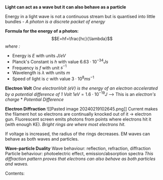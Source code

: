 **Light can act as a wave but it can also behave as a particle**

Energy in a light wave is not a continuous stream but is quantised into little bundles - *A photon is a discrete packet of energy*

**Formula for the energy of a photon:**$$E=hf=\frac{hc}{\lambda}$$*where :*
- Energy is $E$ with units $J/eV$
- Planck's Constant is $h$ with value $6.63\cdot10^{-34}Js$
- Frequency is $f$ with unit $s^{-1}$
- Wavelength is $\lambda$ with units $m$
- Speed of light is $c$ with value $3\cdot10^{8}ms^{-1}$

**Electron Volt**
*One electronVolt (eV) is the energy of an electron accelerated by a potential difference of 1 Volt*
$1eV=1.6\cdot10^{-19} J$ --> This is an *electron's charge* * *Potential Difference*

**Electron Diffraction**
![[Pasted image 20240219102645.png]]
Current makes the filament hot so electrons are continually knocked out of it → electron gun. Fluorescent screen emits photons from points where electrons hit it (with enough KE).
*Bright rings are where most electrons hit.*

If voltage is increased, the radius of the rings decreases. EM waves can behave as both waves and particles.


**Wave-particle Duality**
Wave behaviour: reflection, refraction, diffraction
Particle behaviour: photoelectric effect, emission/absorption spectra
*This diffraction pattern proves that electrons can also behave as both particles and waves.*

Contents:
```folder-index-content
```